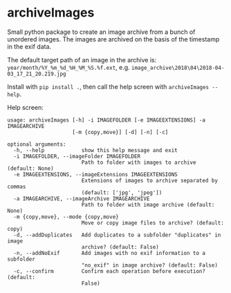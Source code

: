 # archiveImages

Small python package to create an image archive from a bunch of unordered images. The images are archived on the basis of the timestamp in the exif data.

The default target path of an image in the archive is: `year/month/%Y_%m_%d_%H_%M_%S.%f.ext`, e.g. `image_archive\2018\04\2018-04-03_17_21_20.219.jpg`

Install with `pip install .`, then call the help screen with `archiveImages --help`.

Help screen:
```
usage: archiveImages [-h] -i IMAGEFOLDER [-e IMAGEEXTENSIONS] -a IMAGEARCHIVE
                     [-m {copy,move}] [-d] [-n] [-c]

optional arguments:
  -h, --help            show this help message and exit
  -i IMAGEFOLDER, --imageFolder IMAGEFOLDER
                        Path to folder with images to archive (default: None)
  -e IMAGEEXTENSIONS, --imageExtensions IMAGEEXTENSIONS
                        Extensions of images to archive separated by commas
                        (default: ['jpg', 'jpeg'])
  -a IMAGEARCHIVE, --imageArchive IMAGEARCHIVE
                        Path to folder with image archive (default: None)
  -m {copy,move}, --mode {copy,move}
                        Move or copy image files to archive? (default: copy)
  -d, --addDuplicates   Add duplicates to a subfolder "duplicates" in image
                        archive? (default: False)
  -n, --addNoExif       Add images with no exif information to a subfolder
                        "no_exif" in image archive? (default: False)
  -c, --confirm         Confirm each operation before execution? (default:
                        False)
```
